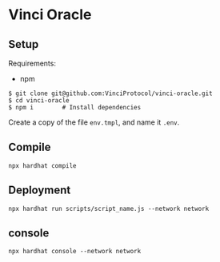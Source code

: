 # Vinci Oracle

## Setup

Requirements:

- npm

```
$ git clone git@github.com:VinciProtocol/vinci-oracle.git
$ cd vinci-oracle
$ npm i        # Install dependencies
```

Create a copy of the file `env.tmpl`, and name it `.env`.


## Compile

```
npx hardhat compile
```

## Deployment

```
npx hardhat run scripts/script_name.js --network network
```

## console

```
npx hardhat console --network network
```
